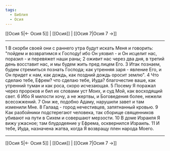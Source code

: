 ```yaml
---
tags:
  - Библия
  - Осия
---
```

[[Осия 5|← Осия 5]] | [[Осия]] | [[Осия 7|Осия 7 →]]

---
1 В скорби своей они с раннего утра будут искать Меня и говорить: "пойдем и возвратимся к Господу! ибо Он уязвил - и Он исцелит нас, поразил - и перевяжет наши раны;
2 оживит нас через два дня, в третий день восставит нас, и мы будем жить пред лицем Его.
3 Итак познаем, будем стремиться познать Господа; как утренняя заря - явление Его, и Он придет к нам, как дождь, как поздний дождь оросит землю".
4 Что сделаю тебе, Ефрем? что сделаю тебе, Иуда? благочестие ваше, как утренний туман и как роса, скоро исчезающая.
5 Посему Я поражал через пророков и бил их словами уст Моих, и суд Мой, как восходящий свет.
6 Ибо Я милости хочу, а не жертвы, и Боговедения более, нежели всесожжений.
7 Они же, подобно Адаму, нарушили завет и там изменили Мне.
8 Галаад - город нечестивцев, запятнанный кровью.
9 Как разбойники подстерегают человека, так сборище священников убивают на пути в Сихем и совершают мерзости.
10 В доме Израиля Я вижу ужасное; там блудодеяние у Ефрема, осквернился Израиль.
11 И тебе, Иуда, назначена жатва, когда Я возвращу плен народа Моего.

---
[[Осия 5|← Осия 5]] | [[Осия]] | [[Осия 7|Осия 7 →]]
